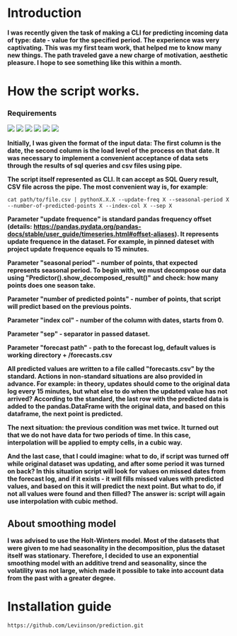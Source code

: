 # Introduction 
**I was recently given the task of making a CLI for predicting incoming data of type: date - value for the specified period.
The experience was very captivating. This was my first team work, that helped me to know many new things.
The path traveled gave a new charge of motivation, aesthetic pleasure.
I hope to see something like this within a month.**

# How the script works.
### Requirements
[![](https://img.shields.io/badge/python-3.10.4-blue)](https://www.python.org/downloads/) [![](https://img.shields.io/badge/numpy-1.23.4-4893da)](https://numpy.org/doc/) [![](https://img.shields.io/badge/statsmodels-0.13.2-7f48da)](https://www.statsmodels.org/stable/index.html) [![](https://img.shields.io/badge/matplotlib-3.6.1-daa748)](https://matplotlib.org/stable/index.html) [![](https://img.shields.io/badge/pandas-1.5.1-382282)](https://pandas.pydata.org/) [![](https://img.shields.io/badge/click-8.1-000000)](https://click.palletsprojects.com/en/8.1.x/)

**Initially, I was given the format of the input data:
The first column is the date, the second column is the load level of the process on that date.
It was necessary to implement a convenient acceptance of data sets through the results of sql queries and csv files using pipe.**

**The script itself represented as CLI. It can accept as SQL Query result, CSV file across the pipe.
The most convenient way is, for example**:

	cat path/to/file.csv | pythonX.X.X --update-freq X --seasonal-period X --number-of-predicted-points X --index-col X --sep X

**Parameter "update frequence" is standard pandas frequency offset (details: https://pandas.pydata.org/pandas-docs/stable/user_guide/timeseries.html#offset-aliases).
It represents update frequence in the dataset. For example, in pinned dateset with project update frequence equals to 15 minutes.**

**Parameter "seasonal period" - number of points, that expected represents seasonal period.
To begin with, we must decompose our data using "Predictor().show_decomposed_result()" and check: how many points does one season take.**

**Parameter "number of predicted points" - number of points, that script will predict based on the previous points.**

**Parameter "index col" - number of the column with dates, starts from 0.**

**Parameter "sep" - separator in passed dataset.**

**Parameter "forecast path" - path to the forecast log, default values is working directory + /forecasts.csv**

**All predicted values are written to a file called "forecasts.csv" by the standard.
Actions in non-standard situations are also provided in advance. For example: in theory, updates should come to the original data log every 15 minutes, but what else to do when the updated value has not arrived?
According to the standard, the last row with the predicted data is added to the pandas.DataFrame with the original data, and based on this dataframe, the next point is predicted.**

**The next situation: the previous condition was met twice. It turned out that we do not have data for two periods of time.
In this case, interpolation will be applied to empty cells, in a cubic way.**

**And the last case, that I could imagine: what to do, if script was turned off while original dataset was updating, and after some period it was turned on back?
In this situation script will look for values on missed dates from the forecast log, and if it exists - it will fills missed values with predicted values, and based on this it will predict the next point.
But what to do, if not all values were found and then filled? The answer is: script will again use interpolation with cubic method.**

## About smoothing model

**I was advised to use the Holt-Winters model.
Most of the datasets that were given to me had seasonality in the decomposition, plus the dataset itself was stationary. Therefore, I decided to use an exponential smoothing model with an additive trend and seasonality, since the volatility was not large, which made it possible to take into account data from the past with a greater degree.**

# Installation guide
	https://github.com/Leviinson/prediction.git
